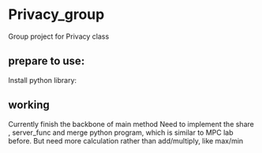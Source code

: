 # Privacy_group

Group project for Privacy class

## prepare to use:

Install python library:


## working

Currently finish the backbone of main method
Need to implement the share , server_func and merge python program, which is similar to MPC lab before.
But need more calculation rather than add/multiply, like max/min